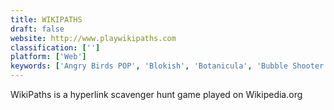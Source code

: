 ```yaml
---
title: WIKIPATHS
draft: false 
website: http://www.playwikipaths.com
classification: ['']
platform: ['Web']
keywords: ['Angry Birds POP', 'Blokish', 'Botanicula', 'Bubble Shooter Mania HD', 'Bubble Witch Saga', 'CodeCombat', 'Codewars', 'Font Awesome RPS', 'Friv', 'Frozen Bubble', 'Human Resource Machine', 'Machinarium', 'Rock Paper Scissors', 'Two Dots', 'Unmechanical', 'WikiQuiz', 'Wikispeedia', 'the Wiki Game']
---
```

WikiPaths is a hyperlink scavenger hunt game played on Wikipedia.org